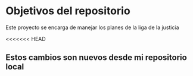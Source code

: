 # Objetivos del repositorio

Este proyecto se encarga de manejar los planes de la liga de la justicia


<<<<<<< HEAD
## Estos cambios son nuevos desde mi repositorio local

